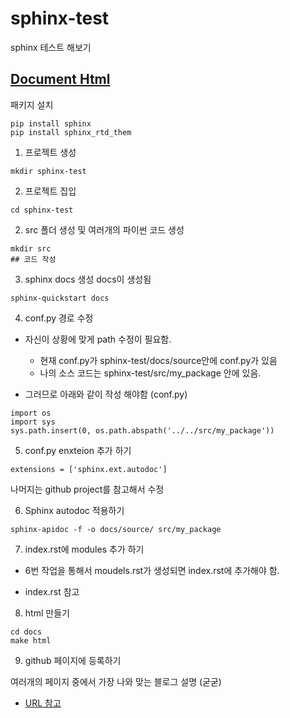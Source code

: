 # sphinx-test
sphinx 테스트 해보기


## [Document Html](https://sungreong.github.io/sphinx-test/)

패키지 설치
```
pip install sphinx
pip install sphinx_rtd_them
```

1. 프로젝트 생성
```
mkdir sphinx-test

```
2. 프로젝트 집입 
```
cd sphinx-test
```
2. src 폴더 생성 및 여러개의 파이썬 코드 생성
```
mkdir src
## 코드 작성 
```
3. sphinx docs 생성
docs이 생성됨
```
sphinx-quickstart docs
```

4. conf.py  경로 수정 
* 자신이 상황에 맞게 path 수정이 필요함.
    * 현재 conf.py가 sphinx-test/docs/source안에 conf.py가 있음
    * 나의 소스 코드는 sphinx-test/src/my_package 안에 있음.

* 그러므로 아래와 같이 작성 해야함 (conf.py)
```
import os
import sys
sys.path.insert(0, os.path.abspath('../../src/my_package'))
```

5. conf.py enxteion 추가 하기 

```
extensions = ['sphinx.ext.autodoc']
```

나머지는 github project를 참고해서 수정

6.  Sphinx autodoc  적용하기

```
sphinx-apidoc -f -o docs/source/ src/my_package
```

7. index.rst에 modules 추가 하기 

* 6번 작업을 통해서 moudels.rst가 생성되면 index.rst에 추가해야 함.

* index.rst 참고 

8. html 만들기

```
cd docs
make html
```

9. github 페이지에 등록하기

여러개의 페이지 중에서 가장 나와 맞는 블로그 설명 (굳굳)

* [URL 참고](https://blog.naver.com/pjt3591oo/222067596734)



